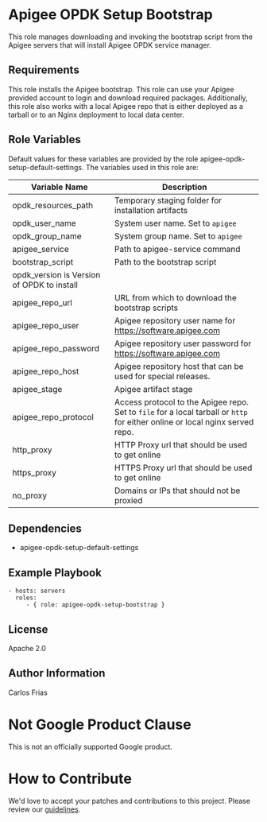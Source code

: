 Apigee OPDK Setup Bootstrap
===========================

This role manages downloading and invoking the bootstrap script from the Apigee servers that will install Apigee 
OPDK service manager.  

Requirements
------------

This role installs the Apigee bootstrap. This role can use your Apigee provided account to login and download required
packages. Additionally, this role also works with a local Apigee repo that is either deployed as a tarball or to an 
Nginx deployment to local data center.
 
Role Variables
--------------
Default values for these variables are provided by the role apigee-opdk-setup-default-settings. The variables used in 
this role are:

| Variable Name | Description |
| --- | --- |
| opdk_resources_path | Temporary staging folder for installation artifacts |
| opdk_user_name | System user name. Set to `apigee` |  
| opdk_group_name | System group name. Set to `apigee` |
| apigee_service | Path to apigee-service command |  
| bootstrap_script | Path to the bootstrap script |
| opdk_version is Version of OPDK to install |
| apigee_repo_url | URL from which to download the bootstrap scripts |
| apigee_repo_user | Apigee repository user name for https://software.apigee.com |
| apigee_repo_password | Apigee repository user password for https://software.apigee.com |
| apigee_repo_host | Apigee repository host that can be used for special releases. |
| apigee_stage | Apigee artifact stage |
| apigee_repo_protocol | Access protocol to the Apigee repo. Set to `file` for a local tarball or `http` for either online or local nginx served repo.
| http_proxy | HTTP Proxy url that should be used to get online |
| https_proxy | HTTPS Proxy url that should be used to get online |
| no_proxy | Domains or IPs that should not be proxied | 
        

Dependencies
------------

* apigee-opdk-setup-default-settings

Example Playbook
----------------

    - hosts: servers
      roles:
         - { role: apigee-opdk-setup-bootstrap }

License
-------

Apache 2.0

Author Information
------------------

Carlos Frias


<!-- BEGIN Google Required Disclaimer -->

# Not Google Product Clause

This is not an officially supported Google product.
<!-- END Google Required Disclaimer -->
<!-- BEGIN Google How To Contribute -->
# How to Contribute

We'd love to accept your patches and contributions to this project. Please review our [guidelines](CONTRIBUTING.md).
<!-- END Google How To Contribute -->